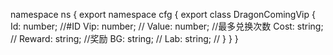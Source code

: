 namespace ns {
	export namespace cfg {
		export class DragonComingVip {
			Id: number;		//#ID
			Vip: number;		//
			Value: number;		//最多兑换次数
			Cost: string;		//
			Reward: string;		//奖励
			BG: string;		//
			Lab: string;		//
		}
	}
}
